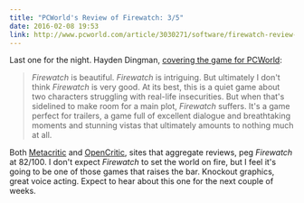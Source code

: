 ```yaml
---
title: "PCWorld's Review of Firewatch: 3/5"
date: 2016-02-08 19:53
link: http://www.pcworld.com/article/3030271/software/firewatch-review-lots-of-smoke-but-no-spark.html
---
```

Last one for the night. Hayden Dingman, [covering the game for PCWorld][pcworld]: 

> _Firewatch_ is beautiful. _Firewatch_ is intriguing. But ultimately I don't think _Firewatch_ is very good. At its best, this is a quiet game about two characters struggling with real-life insecurities. But when that's sidelined to make room for a main plot, _Firewatch_ suffers. It's a game perfect for trailers, a game full of excellent dialogue and breathtaking moments and stunning vistas that ultimately amounts to nothing much at all.

Both [Metacritic] and [OpenCritic], sites that aggregate reviews, peg _Firewatch_ at 82/100. I don't expect _Firewatch_ to set the world on fire, but I feel it's going to be one of those games that raises the bar. Knockout graphics, great voice acting. Expect to hear about this one for the next couple of weeks. 

[pcworld]: http://www.pcworld.com/article/3030271/software/firewatch-review-lots-of-smoke-but-no-spark.html
[metacritic]: http://www.metacritic.com/game/pc/firewatch/critic-reviews
[opencritic]: http://opencritic.com/game/2129/firewatch